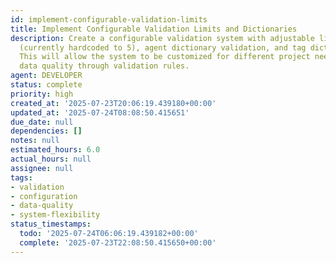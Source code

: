 ```yaml
---
id: implement-configurable-validation-limits
title: Implement Configurable Validation Limits and Dictionaries
description: Create a configurable validation system with adjustable limits for tags
  (currently hardcoded to 5), agent dictionary validation, and tag dictionary validation.
  This will allow the system to be customized for different project needs while maintaining
  data quality through validation rules.
agent: DEVELOPER
status: complete
priority: high
created_at: '2025-07-23T20:06:19.439180+00:00'
updated_at: '2025-07-24T08:08:50.415651'
due_date: null
dependencies: []
notes: null
estimated_hours: 6.0
actual_hours: null
assignee: null
tags:
- validation
- configuration
- data-quality
- system-flexibility
status_timestamps:
  todo: '2025-07-24T06:06:19.439182+00:00'
  complete: '2025-07-23T22:08:50.415650+00:00'
---
```


